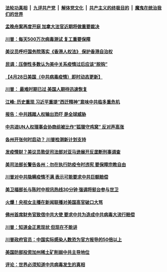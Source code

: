 

####  [法轮功真相](../../../../basic/blob/master/README.md?t=04291801) &nbsp;|&nbsp; [九评共产党](../../../../9ping.md/blob/master/README.md?t=04291801) &nbsp;|&nbsp; [解体党文化](../../../../jtdwh.md/blob/master/README.md?t=04291801)  &nbsp;|&nbsp; [共产主义的终极目的](../../../../gczydzjmd.md/blob/master/README.md?t=04291801) &nbsp;|&nbsp; [魔鬼在统治我们的世界](../../../../mgztzwmdsj.md/blob/master/README.md?t=04291801) 

#### [孟晚舟案再度开庭 加拿大法官近期将做重要裁决](../pages/soh6/372616.md?t=04291801) 
#### [川普：每天500万次病毒测试 复工重要保障  ](../pages/soh6/372631.md?t=04291801) 
#### [美议员呼吁国务院落实《香港人权法》 保护香港自治权](../pages/soh6/372628.md?t=04291801) 
#### [民调：压倒性多数认为美中关系疫情过后应该“脱钩” ](../pages/soh6/372601.md?t=04291801) 
#### [【4月28日美国（中共病毒疫情）即时动态更新】](../pages/soh6/372433.md?t=04291801) 
#### [川普： 最难时期已过 美国人期待迅速恢复](../pages/soh6/372559.md?t=04291801) 
#### [江峰: 历史重现  习近平重提“西迁精神”意味中共临多重危机](../pages/soh6/372553.md?t=04291801) 
#### [报告：中共践踏人权输出恐吓 是全球威胁](../pages/soh6/372478.md?t=04291801) 
#### [中共进UN人权理事会协商组被比作“狐狸守鸡窝” 反对声高涨](../pages/soh6/372493.md?t=04291801) 
#### [各州开张何时启动？  川普检测新计划支持](../pages/soh6/372484.md?t=04291801) 
#### [发疫情财？美议员敦促司法部对亚马逊展开反垄断刑事调查](../pages/soh6/372430.md?t=04291801) 
#### [美司法部长警告各州：勿在执行防疫令时违宪 要保障宗教自由](../pages/soh6/372442.md?t=04291801) 
#### [川普对中共隐瞒疫情不满 表示可能要求中共巨额赔偿](../pages/soh6/372424.md?t=04291801) 
#### [美卫福部长与陈时中视讯热线30分钟 强调将挺台参与世卫](../pages/soh6/372211.md?t=04291801) 
#### [火爆！央视女主播在新闻联播对美国高官破口大骂](../pages/soh6/372232.md?t=04291801) 
#### [佛州首席财务官致信中共大使 要求中共为造成中共病毒大流行赔偿](../pages/soh6/372112.md?t=04291801) 
#### [川普：知道金正恩现状 但现在不能讲](../pages/soh6/372115.md?t=04291801) 
#### [川普政府官员：中国实际感染人数恐为官方报导的50倍以上](../pages/soh6/372103.md?t=04291801) 
#### [美国防部投资加州稀土矿削弱中共主导地位](../pages/soh6/372046.md?t=04291801) 
#### [评论：世界必须知道中共病毒发生的真相](../pages/soh6/372061.md?t=04291801) 
